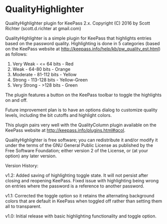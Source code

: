 # QualityHighlighter
QualityHighlighter plugin for KeePass 2.x.
Copyright (C) 2016 by Scott Richter (scott.d.richter at gmail.com)

QualityHighlighter is a simple plugin for KeePass that highlights entries based on the password quality. Highlighting is done in 5 categories (based on the KeePass website at http://keepass.info/help/kb/pw_quality_est.html) as follows:

1. Very Weak - <= 64 bits - Red
2. Weak - 64-80 bits - Orange
3. Moderate - 81-112 bits - Yellow
4. Strong - 113-128 bits - Yellow-Green
5. Very Strong - >128 bits - Green

The plugin features a button on the KeePass toolbar to toggle the highlights on and off.

Future improvement plan is to have an options dialog to customize quality levels, including the bit cutoffs and highlight colors.

This plugin pairs very well with the QualityColumn plugin available on the KeePass website at http://keepass.info/plugins.html#qcol.

QualityHighlighter is free software; you can redistribute it and/or modify it under the terms of the GNU General Public License as published by the Free Software Foundation; either version 2 of the License, or (at your option) any later version.

Version History:

v1.2: Added saving of highlighting toggle state. It will not persist after closing and reopening KeePass. Fixed issue with highlighting being wrong on entries where the password is a reference to another password.

v1.1: Corrected the toggle option so it retains the alternating background colors that are default in KeePass when toggled off rather than setting them all to transparent.

v1.0: Initial release with basic highlighting functionality and toggle option.
